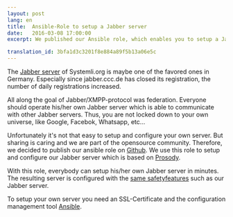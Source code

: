 ```yaml
---
layout: post 
lang: en 
title:  Ansible-Role to setup a Jabber server
date:   2016-03-08 17:00:00
excerpt: We published our Ansible role, which enables you to setup a Jabber server, which is similar configured as jabber.systemli.org.

translation_id: 3bfa1d3c3201f8e884a89f5b13a06e5c
---
```


The [Jabber server](/en/service/xmpp.html) of Systemli.org is maybe one of the favored ones in Germany.
Especially since jabber.ccc.de has closed its registration, the number of daily registrations increased.

All along the goal of Jabber/XMPP-protocol was federation. Everyone should operate his/her own Jabber server which
is able to communicate with other Jabber servers. Thus, you are not locked down to your own universe, like Google, Facebok, Whatsapp, etc... 

Unfortunately it's not that easy to setup and configure your own server. But sharing is caring and we are part of the
opensource community. Therefore, we decided to publish our ansible role on [Github](https://github.com/systemli/ansible-role-prosody).
We use this role to setup and configure our Jabber server which is based on [Prosody](https://prosody.im/).

With this role, everybody can setup his/her own Jabber server in minutes. The resulting server is configured with the [same safetyfeatures](https://xmpp.net/result.php?domain=jabber.systemli.org&type=client) such as our Jabber server. 

To setup your own server you need an SSL-Certificate and the configuration management tool [Ansible](http://www.ansible.com/).

